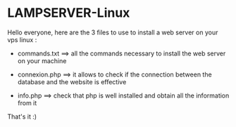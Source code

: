 #  LAMPSERVER-Linux 

Hello everyone, here are the 3 files to use to install a web server on your vps linux :

- commands.txt ==> all the commands necessary to install the web server on your machine

- connexion.php ==> it allows to check if the connection between the database and the website is effective

- info.php ==> check that php is well installed and obtain all the information from it

That's it :)
